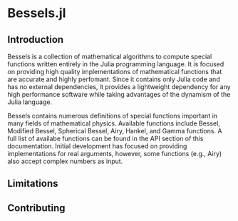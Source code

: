 # Bessels.jl

## Introduction

Bessels is a collection of mathematical algorithms to compute special functions written entirely in the Julia programming language. It is focused on providing high quality implementations of mathematical functions that are accurate and highly perfomant. Since it contains only Julia code and has no external dependencies, it provides a lightweight dependency for any high performance software while taking advantages of the dynamism of the Julia language.

Bessels contains numerous definitions of special functions important in many fields of mathematical physics. Available functions include Bessel, Modified Bessel, Spherical Bessel, Airy, Hankel, and Gamma functions. A full list of availabe functions can be found in the API section of this documentation. Initial development has focused on providing implementations for real arguments, however, some functions (e.g., Airy) also accept complex numbers as input.

## Limitations

## Contributing
